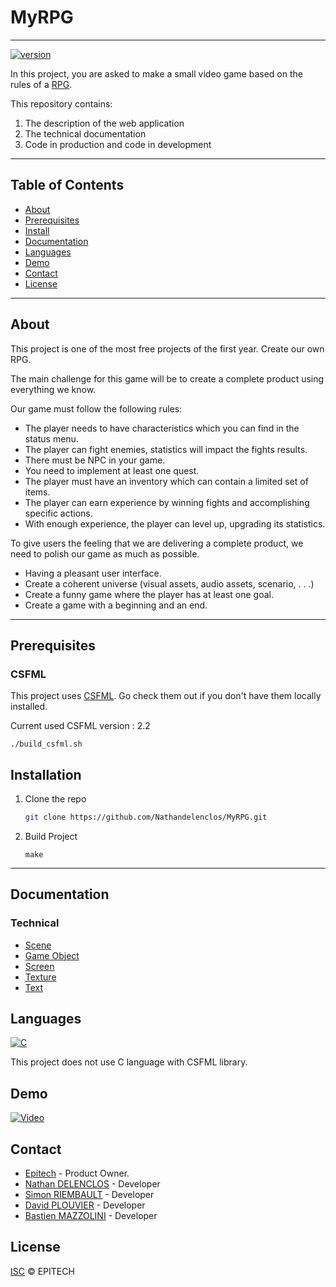 # MyRPG
***
[![version](https://img.shields.io/badge/Version-1.0-vert)](https://github.com/Nathandelenclos/MyRPG)

In this project, you are asked to make a small video game based on the rules of a [RPG](https://en.wikipedia.org/wiki/Role-playing_video_game).

This repository contains:

1.  The description of the web application
2.  The technical documentation
3.  Code in production and code in development
***
## Table of Contents

-  [About](#about)
-  [Prerequisites](#prerequisites)
-  [Install](#installation)
-  [Documentation](#documentation)
-  [Languages](#languages)
-  [Demo](#demo)
-  [Contact](#contact)
-  [License](#license)
***

## About
<div id="about"></div>
This project is one of the most free projects of the first year. Create our own RPG.

The main challenge for this game will be to create a complete product using everything we know.

Our game must follow the following rules:

- The player needs to have characteristics which you can find in the status menu.
- The player can fight enemies, statistics will impact the fights results.
- There must be NPC in your game.
- You need to implement at least one quest.
- The player must have an inventory which can contain a limited set of items.
- The player can earn experience by winning fights and accomplishing specific actions.
- With enough experience, the player can level up, upgrading its statistics.

To give users the feeling that we are delivering a complete product, we need to polish our game as much as possible.

- Having a pleasant user interface.
- Create a coherent universe (visual assets, audio assets, scenario, . . .)
- Create a funny game where the player has at least one goal.
- Create a game with a beginning and an end.
***
## Prerequisites
<div id="prerequisites"></div>

### CSFML
This project uses [CSFML](https://www.sfml-dev.org/download/csfml/index-fr.php). Go check them out if you don't have them locally installed.

Current used CSFML version : 2.2
```shell
./build_csfml.sh
```

## Installation
<div id="installation"></div>

1. Clone the repo
   ```sh
   git clone https://github.com/Nathandelenclos/MyRPG.git
   ```
2. Build Project
    ```shell
    make
    ```
***
## Documentation
<div id="documentation"></div>

### Technical 
- [Scene](./documentation/scene.md)
- [Game Object](./documentation/game_obj.md)
- [Screen](./documentation/screen.md)
- [Texture](./documentation/texture.md)
- [Text](./documentation/text.md)
## Languages
<div id="languages"></div>

[![C](https://img.shields.io/badge/-C-grey)](https://github.com/dktunited/jetlane-gmao/search?l=javascript)


This project does not use C language with CSFML library.

## Demo
<div id="demo"></div>

[![Video](https://im5.ezgif.com/tmp/ezgif-5-c337382b69-jpg/ezgif-frame-001.jpg)](https://youtu.be/D8Xp8WMaH7c)
 
## Contact
<div id="contact"></div>

-  [Epitech](https://www.epitech.eu/) - Product Owner.
-  [Nathan DELENCLOS](mailto:nathan.delenclos@epitech.eu) - Developer
-  [Simon RIEMBAULT](mailto:simon.riembault@epitech.eu) - Developer
-  [David PLOUVIER](mailto:david.plouvier@epitech.eu) - Developer
-  [Bastien MAZZOLINI](mailto:bastien.mazzolini@epitech.eu) - Developer

## License
<div id="license"></div>

[ISC](LICENSE) © EPITECH
